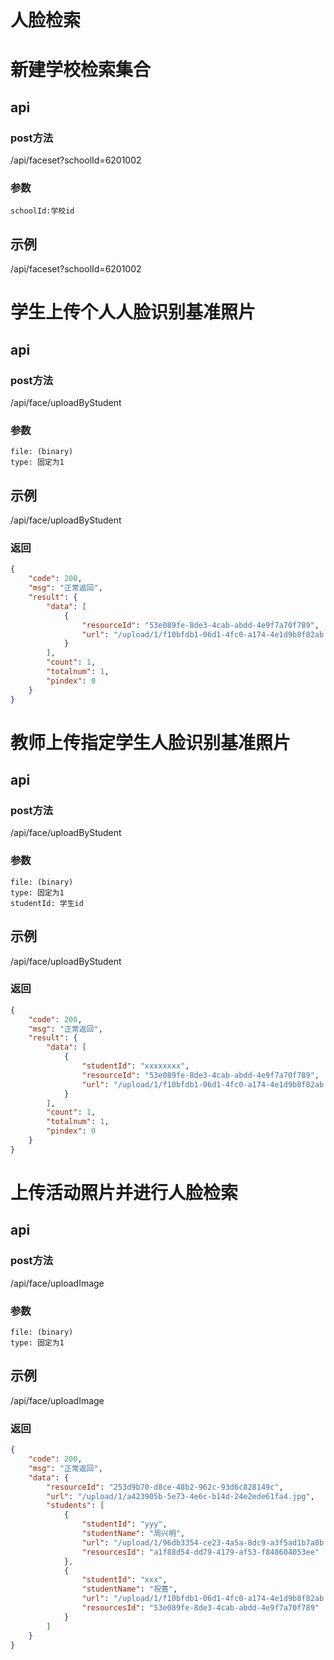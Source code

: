 # 人脸检索





# 新建学校检索集合

## api

### post方法

/api/faceset?schoolId=6201002

### 参数

```
schoolId:学校id
```



## 示例

/api/faceset?schoolId=6201002



# 学生上传个人人脸识别基准照片

## api

### post方法

/api/face/uploadByStudent

### 参数

```
file: (binary)
type: 固定为1
```

## 示例

/api/face/uploadByStudent

### 返回

```json
{
    "code": 200,
    "msg": "正常返回",
    "result": {
        "data": [
            {
                "resourceId": "53e089fe-8de3-4cab-abdd-4e9f7a70f789",
                "url": "/upload/1/f10bfdb1-06d1-4fc0-a174-4e1d9b8f82ab.jpg"
            }
        ],
        "count": 1,
        "totalnum": 1,
        "pindex": 0
    }
}
```

# 教师上传指定学生人脸识别基准照片

## api

### post方法

/api/face/uploadByStudent

### 参数

```
file: (binary)
type: 固定为1
studentId: 学生id
```

## 示例

/api/face/uploadByStudent

### 返回

```json
{
    "code": 200,
    "msg": "正常返回",
    "result": {
        "data": [
            {
                "studentId": "xxxxxxxx",
                "resourceId": "53e089fe-8de3-4cab-abdd-4e9f7a70f789",
                "url": "/upload/1/f10bfdb1-06d1-4fc0-a174-4e1d9b8f82ab.jpg"
            }
        ],
        "count": 1,
        "totalnum": 1,
        "pindex": 0
    }
}
```

# 

# 上传活动照片并进行人脸检索

## api

### post方法

/api/face/uploadImage

### 参数

```
file: (binary)
type: 固定为1
```

## 示例

/api/face/uploadImage

### 返回

```json
{
    "code": 200,
    "msg": "正常返回",
    "data": {
        "resourceId": "253d9b70-d8ce-48b2-962c-93d6c828149c",
        "url": "/upload/1/a423905b-5e73-4e6c-b14d-24e2ede61fa4.jpg",
        "students": [
            {
                "studentId": "yyy",
                "studentName": "周兴明",
                "url": "/upload/1/96db3354-ce23-4a5a-8dc9-a3f5ad1b7a8b.jpg",
                "resourcesId": "a1f88d54-dd79-4179-af53-f848604053ee"
            },
            {
                "studentId": "xxx",
                "studentName": "祝蔷",
                "url": "/upload/1/f10bfdb1-06d1-4fc0-a174-4e1d9b8f82ab.jpg",
                "resourcesId": "53e089fe-8de3-4cab-abdd-4e9f7a70f789"
            }
        ]
    }
}
```

